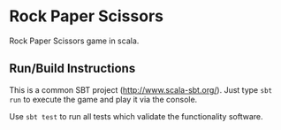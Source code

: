 # Rock Paper Scissors

Rock Paper Scissors game in scala.

## Run/Build Instructions

This is a common SBT project (http://www.scala-sbt.org/). Just type `sbt run` to execute the game and play it via
the console.

Use `sbt test` to run all tests which validate the functionality software.
